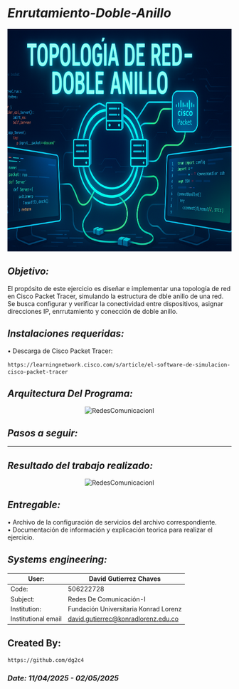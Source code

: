 # *Enrutamiento-Doble-Anillo*

<p align="center">
  <img width="800" height="500" src="https://github.com/dg2c4/Enrutamiento-Doble-Anillo/blob/main/Assets/Enrutamiento-Doble-Anillo-Logo.png" alt="Enrrutamiento-Doble-Anillo">
</p>

## *Objetivo:*
El propósito de este ejercicio es diseñar e implementar una topología de red en Cisco Packet Tracer, simulando la estructura de dble anillo de una red. Se busca configurar y verificar la conectividad entre dispositivos, asignar direcciones IP, enrrutamiento y conección de doble anillo.

## *Instalaciones requeridas:*
  • Descarga de Cisco Packet Tracer:
  
    https://learningnetwork.cisco.com/s/article/el-software-de-simulacion-cisco-packet-tracer


## *Arquitectura Del Programa:*
<p align="center">
  <img width="800" height="500" src="" alt="RedesComunicacionI">
</p>

## *Pasos a seguir:*
-- -- --

## *Resultado del trabajo realizado:*
<p align="center">
  <img width="800" height="500" src="" alt="RedesComunicacionI">
</p>

## *Entregable:*
• Archivo de la configuración de servicios del archivo correspondiente.\
• Documentación de información y explicación teorica para realizar el ejercicio.

## *Systems engineering:*
| User: | David Gutierrez Chaves |
|------|--------|
| Code: | 506222728 |
| Subject: | Redes De Comunicación-I |
| Institution: | Fundación Universitaria Konrad Lorenz |
| Institutional email | david.gutierrec@konradlorenz.edu.co |
  
## Created By:
    https://github.com/dg2c4
    
### *Date: 11/04/2025 - 02/05/2025*

